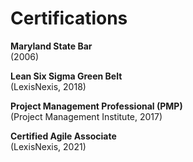 # Certifications

**Maryland State Bar**<br/>
(2006)

**Lean Six Sigma Green Belt**<br/>
(LexisNexis, 2018)

**Project Management Professional (PMP)**<br/>
(Project Management Institute, 2017)

**Certified Agile Associate**<br/>
(LexisNexis, 2021)











